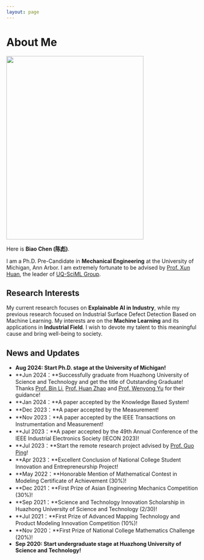 ```yaml
---
layout: page
---
```


# About Me

<img src="https://max-chenb.github.io/BiaoChen.jpg" class="floatpic" width="360" height="480">

Here is **Biao Chen (陈彪)**.

I am a Ph.D. Pre-Candidate in **Mechanical Engineering** at the University of Michigan, Ann Arbor. I am extremely fortunate to be advised by [Prof. Xun Huan](https://uq-engin-umich-edu.proxy.lib.umich.edu/people/xun-huan/), the leader of [UQ-SciML Group](https://uq-engin-umich-edu.proxy.lib.umich.edu/).


## Research Interests

My current research focuses on **Explainable AI in Industry**, while my previous research focused on Industrial Surface Defect Detection Based on Machine Learning. My interests are on the **Machine Learning** and its applications in **Industrial Field**. I wish to devote my talent to this meaningful cause and bring well-being to society.

## News and Updates

- **Aug 2024: Start Ph.D. stage at the University of Michigan!**
- **Jun 2024：**Successfully graduate from Huazhong University of Science and Technology and get the title of Outstanding Graduate! Thanks [Prof. Bin Li](http://english.mse.hust.edu.cn/info/1081/2036.htm), [Prof. Huan Zhao](http://english.mse.hust.edu.cn/info/1069/1170.htm) and [Prof. Wenyong Yu](http://english.mse.hust.edu.cn/info/1068/1178.htm) for their guidance!
- **Jan 2024：**A paper accepted by the Knowledge Based System!
- **Dec 2023：**A paper accepted by the Measurement!
- **Nov 2023：**A paper accepted by the IEEE Transactions on Instrumentation and Measurement!
- **Jul 2023：**A paper accepted by the 49th Annual Conference of the IEEE Industrial Electronics Society (IECON 2023)!
- **Jul 2023：**Start the remote research project advised by [Prof. Guo Ping](https://www.mccormick.northwestern.edu/research-faculty/directory/profiles/guo-ping.html)!
- **Apr 2023：**Excellent Conclusion of National College Student Innovation and Entrepreneurship Project!
- **May 2022：**Honorable Mention of Mathematical Contest in Modeling Certificate of Achievement (30%)!
- **Dec 2021：**First Prize of Asian Engineering Mechanics Competition (30%)!
- **Sep 2021：**Science and Technology Innovation Scholarship in Huazhong University of Science and Technology (2/30)!
- **Jul 2021：**First Prize of Advanced Mapping Technology and Product Modeling Innovation Competition (10%)!
- **Nov 2020：**First Prize of National College Mathematics Challenge (20%)!
- **Sep 2020: Start undergraduate stage at Huazhong University of Science and Technology!**